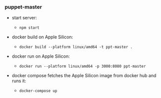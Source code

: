 ### puppet-master

- start server:
  - `npm start`
- docker build on Apple Silicon:
  - `docker build --platform linux/amd64 -t ppt-master .`
- docker run on Apple Silicon:
  - `docker run --platform linux/amd64 -p 3000:8080 ppt-master`

- docker compose fetches the Apple Silicon image from docker hub and runs it:
  - `docker-compose up`